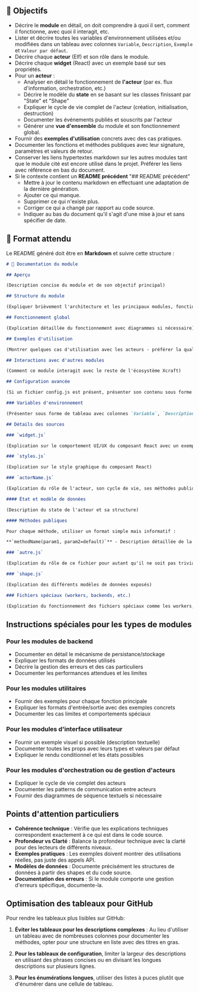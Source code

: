 ## 🎯 Objectifs

- Décrire le **module** en détail, on doit comprendre à quoi il sert, comment il fonctionne, avec quoi il interagit, etc.
- Lister et décrire toutes les variables d'environnement utilisées et/ou modifiées dans un tableau avec colonnes `Variable`, `Description`, `Exemple` et `Valeur par défaut`.
- Décrire chaque **acteur** (Elf) et son rôle dans le module.
- Décrire chaque **widget** (React) avec un exemple basé sur ses propriétés.
- Pour un **acteur** :
  - Analyser en détail le fonctionnement de **l'acteur** (par ex. flux d'information, orchestration, etc.)
  - Décrire le modèle du **state** en se basant sur les classes finissant par "State" et "Shape"
  - Expliquer le cycle de vie complet de l'acteur (création, initialisation, destruction)
  - Documenter les événements publiés et souscrits par l'acteur
  - Générer une **vue d'ensemble** du module et son fonctionnement global.
- Fournir des **exemples d'utilisation** concrets avec des cas pratiques.
- Documenter les fonctions et méthodes publiques avec leur signature, paramètres et valeurs de retour.
- Conserver les liens hypertextes markdown sur les autres modules tant que le module cité est encore utilisé dans le projet. Préférer les liens avec référence en bas du document.
- Si le contexte contient un **README précédent** "## README précédent"
  - Mettre à jour le contenu markdown en effectuant une adaptation de la dernière génération.
  - Ajouter ce qui manque.
  - Supprimer ce qui n'existe plus.
  - Corriger ce qui a changé par rapport au code source.
  - Indiquer au bas du document qu'il s'agit d'une mise à jour et sans spécifier de date.

## 📑 Format attendu

Le README généré doit être en **Markdown** et suivre cette structure :

```markdown
# 📘 Documentation du module

## Aperçu

(Description concise du module et de son objectif principal)

## Structure du module

(Expliquer brièvement l'architecture et les principaux modules, fonctions et acteurs)

## Fonctionnement global

(Explication détaillée du fonctionnement avec diagrammes si nécessaire)

## Exemples d'utilisation

(Montrer quelques cas d'utilisation avec les acteurs - préférer la qualité à la quantité)

## Interactions avec d'autres modules

(Comment ce module interagit avec le reste de l'écosystème Xcraft)

## Configuration avancée

(Si un fichier config.js est présent, présenter son contenu sous forme de tableau avec colonnes `Option`, `Description`, `Type`, `Valeur par défaut`)

### Variables d'environnement

(Présenter sous forme de tableau avec colonnes `Variable`, `Description`, `Exemple`, `Valeur par défaut`)

## Détails des sources

### `widget.js`

(Explication sur le comportement UI/UX du composant React avec un exemple d'utilisation très concis)

### `styles.js`

(Explication sur le style graphique du composant React)

### `actorName.js`

(Explication du rôle de l'acteur, son cycle de vie, ses méthodes publiques)

#### État et modèle de données

(Description du state de l'acteur et sa structure)

#### Méthodes publiques

Pour chaque méthode, utiliser un format simple mais informatif :

**`methodName(param1, param2=default)`** - Description détaillée de la méthode expliquant clairement son but, son fonctionnement et ses cas d'utilisation.

### `autre.js`

(Explication du rôle de ce fichier pour autant qu'il ne soit pas trivial)

### `shape.js`

(Explication des différents modèles de données exposés)

### Fichiers spéciaux (workers, backends, etc.)

(Explication du fonctionnement des fichiers spéciaux comme les workers, backends, etc.)
```

## Instructions spéciales pour les types de modules

### Pour les modules de backend

- Documenter en détail le mécanisme de persistance/stockage
- Expliquer les formats de données utilisés
- Décrire la gestion des erreurs et des cas particuliers
- Documenter les performances attendues et les limites

### Pour les modules utilitaires

- Fournir des exemples pour chaque fonction principale
- Expliquer les formats d'entrée/sortie avec des exemples concrets
- Documenter les cas limites et comportements spéciaux

### Pour les modules d'interface utilisateur

- Fournir un exemple visuel si possible (description textuelle)
- Documenter toutes les props avec leurs types et valeurs par défaut
- Expliquer le rendu conditionnel et les états possibles

### Pour les modules d'orchestration ou de gestion d'acteurs

- Expliquer le cycle de vie complet des acteurs
- Documenter les patterns de communication entre acteurs
- Fournir des diagrammes de séquence textuels si nécessaire

## Points d'attention particuliers

- **Cohérence technique** : Vérifie que les explications techniques correspondent exactement à ce qui est dans le code source.
- **Profondeur vs Clarté** : Balance la profondeur technique avec la clarté pour des lecteurs de différents niveaux.
- **Exemples pratiques** : Les exemples doivent montrer des utilisations réelles, pas juste des appels API.
- **Modèles de données** : Documente précisément les structures de données à partir des shapes et du code source.
- **Documentation des erreurs** : Si le module comporte une gestion d'erreurs spécifique, documente-la.

## Optimisation des tableaux pour GitHub

Pour rendre les tableaux plus lisibles sur GitHub:

1. **Éviter les tableaux pour les descriptions complexes** : Au lieu d'utiliser un tableau avec de nombreuses colonnes pour documenter les méthodes, opter pour une structure en liste avec des titres en gras.

2. **Pour les tableaux de configuration**, limiter la largeur des descriptions en utilisant des phrases concises ou en divisant les longues descriptions sur plusieurs lignes.

3. **Pour les énumérations longues**, utiliser des listes à puces plutôt que d'énumérer dans une cellule de tableau.
